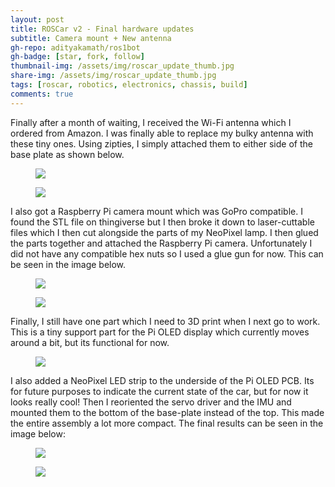 ```yaml
---
layout: post
title: ROSCar v2 - Final hardware updates
subtitle: Camera mount + New antenna
gh-repo: adityakamath/ros1bot
gh-badge: [star, fork, follow]
thumbnail-img: /assets/img/roscar_update_thumb.jpg
share-img: /assets/img/roscar_update_thumb.jpg
tags: [roscar, robotics, electronics, chassis, build]
comments: true
---
```


Finally after a month of waiting, I received the Wi-Fi antenna which I ordered from Amazon. I was finally able to replace my bulky antenna with these tiny ones. Using zipties, I simply attached them to either side of the base plate as shown below.

<figure class="aligncenter">
	<img src="https://adityakamath.github.com/assets/img/roscar_update_ant1.jpg" />
</figure>

<figure class="aligncenter">
	<img src="https://adityakamath.github.com/assets/img/roscar_update_ant2.jpg" />
</figure>

I also got a Raspberry Pi camera mount which was GoPro compatible. I found the STL file on thingiverse but I then broke it down to laser-cuttable files which I then cut alongside the parts of my NeoPixel lamp. I then glued the parts together and attached the Raspberry Pi camera. Unfortunately I did not have any compatible hex nuts so I used a glue gun for now. This can be seen in the image below. 

<figure class="aligncenter">
	<img src="https://adityakamath.github.com/assets/img/roscar_update_camera.jpg" />
</figure>

<figure class="aligncenter">
	<img src="https://adityakamath.github.com/assets/img/roscar_update_gopro.jpg" />
</figure>
	
Finally, I still have one part which I need to 3D print when I next go to work. This is a tiny support part for the Pi OLED display which currently moves around a bit, but its functional for now. 

<figure class="aligncenter">
	<img src="https://adityakamath.github.com/assets/img/roscar_update_led.jpg" />
</figure>

I also added a NeoPixel LED strip to the underside of the Pi OLED PCB. Its for future purposes to indicate the current state of the car, but for now it looks really cool! Then I reoriented the servo driver and the IMU and mounted them to the bottom of the base-plate instead of the top. This made the entire assembly a lot more compact. The final results can be seen in the image below:

<figure class="aligncenter">
	<img src="https://adityakamath.github.com/assets/img/roscar_update_final2.jpg" />
</figure>

<figure class="aligncenter">
	<img src="https://adityakamath.github.com/assets/img/roscar_update_final.jpg" />
</figure>

